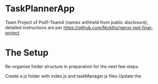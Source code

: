 # TaskPlannerApp
 Team Project of Pod1-Team4 (names withheld from public disclosure), 
 detailed instructions are per https://github.com/Nicktho/genxi-jwd-final-project

# The Setup
Re-organise folder structure in preparation for the next few steps.

Create a js folder with index.js and taskManager.js files
Update the <script> tag in your html file to use the new location of the js/index.js file.

Create a taskManager.js file in the js folder
Add a <script> tag pointing to the js/taskManager.js file before the <script> tag pointing to the js/index.js file.

Create a TaskManager class in js/taskManager.js  it will be responsible for managing the tasks in the application.
Within the constructor of the TaskManager class, initialize a this.tasks property on the class equal to an empty array.

##Adding A New Task Programmatically

##Adding Tasks With The Form

Expected Results:
Test out your code by adding some tasks using the New Task form, and checking the TaskManager instance's tasks array for the tasks.

# Display Tasks

##Using Javascript to Create the Task HTML / dislay the TaskManager's tasks array on the page.

## creating a new method on our TaskManager class called render.

## call the render
In js/index.js, in the event listener for the submit even on the New Task form, find the call to the TaskManager's addTask.
After addTask is called, call the TaskManager's render method.

Expected Results:
Go ahead and open index.html in the browser and add some tasks using the form. You should see each new task populate the task list!

# Update a Task

##Adding the "Mark As Done" button

##Adding an Event Listener to the Task List

##Adding the Task id to the DOM

##Adding getTaskById to the TaskManager class

## Update the status of the selected Task to 'DONE'

## Hiding the "Mark As Done" Button For Completed Tasks

## Change the Styling of the Task Status.

Expected Results: 
Open up index.html and add a task. Now we should we able to click the "Mark As Done" button below each task, to change the status from "TODO" to "DONE".

# Persisting Tasks to LocalStorage

## Adding the save method to TaskManager
## Adding the load method to TaskManager

Expected Results: 
Open up index.html and add a task. Now, when you re-visit the page (eg: close and open or refresh), you should see the previously created task loaded and rendered to the page!
Since the currentId is saved, any new task we create should use the next currentId, after the one stored in localStorage.

# Deleting Tasks

## Add A Delete Button to the Task HTML
## Create the deleteTask Method on TaskManager
## Setting an EventListener to the Delete Button on Tasks

Expected Results: 
Open up index.html and add a task. Find the task in the Task List and click the delete button. The task should now be deleted!
Refresh the page to make sure the new list with the task deleted is saved. When you refresh the page, you should not see the deleted task in the list.

#Test TaskManager class using Jasmine
## Add Jasmine to the project
## Testing TaskManager Methods
addTask
deleteTask
getTaskById
## Testing TaskManager Methods 
render
save
load
Hint: Make good use of Spies!

Expected results:
Open up SpecRunner.html in your browser and bask in all the green from the passed tests!
